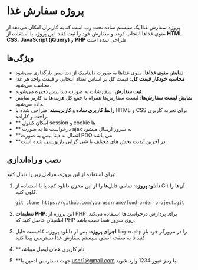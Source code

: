 # پروژه سفارش غذا

پروژه سفارش غذا یک سیستم ساده تحت وب است که به کاربران امکان می‌دهد از منوی غذاها انتخاب کرده و سفارش خود را ثبت کنند. این پروژه با استفاده از **HTML**، **CSS**، **JavaScript (jQuery)** و **PHP** طراحی شده است.

## ویژگی‌ها

- **نمایش منوی غذاها**: منوی غذاها به صورت داینامیک از دیتا بیس  بارگذاری می‌شود.
- **محاسبه خودکار قیمت کل**: قیمت کل بر اساس تعداد انتخابی و قیمت واحد هر غذا محاسبه می‌شود.
- **ثبت سفارش**: سفارشات به صورت  دبتا بیس ذخیره می‌شوند.
- **نمایش لیست سفارش‌ها**: لیست سفارش‌ها همراه با جمع کل هزینه‌ها به کاربر نمایش داده می‌شود.
- **رابط کاربری ساده و کاربرپسند**: طراحی شده با HTML و CSS برای تجربه کاربری راحت و کارآمد.
- ** امکان کنترل session و cookie ها
- ** درخواست ها یه صورت ajax به سرور ارسال میشود
- **اتصال به دیتا بیس به صورت PDO می باشد
- **در آخرین آپدیت بخش های مختلف با شی گرایی بازنویسی شده است.



## نصب و راه‌اندازی

برای استفاده از این پروژه، مراحل زیر را دنبال کنید:

1. **دانلود پروژه**: تمامی فایل‌ها را از این مخزن دانلود کنید یا با استفاده از Git آن‌ها را کلون کنید.
    ```
    git clone https://github.com/yourusername/food-order-project.git
    ```

2. **تنظیمات PHP**: این پروژه از PHP برای پردازش درخواست‌ها استفاده می‌کند. اطمینان حاصل کنید که PHP روی سرور شما نصب باشد.

4. **اجرای پروژه**: پس از دانلود پروژه، کافیست فایل `login.php` را در مرورگر خود باز کنید تا به صفحه اصلی سیستم سفارش غذا دسترسی پیدا کنید.

4. **نام کاربری همان ایمیل میباشد.

5. **جهت دسترسی ادمین با user1@gmail.com با رمز عبور 1234 وارد شوید.




